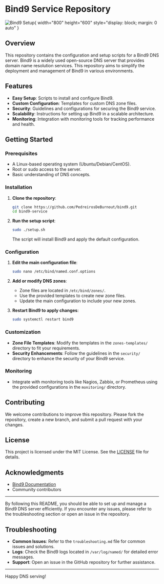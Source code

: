 # Bind9 Service Repository

![Bind9 Setup](https://i.giphy.com/media/v1.Y2lkPTc5MGI3NjExMmN6c2QzeXR2NWhtMjhtZGphNWRkNDAwaTN3MnpuaHIza3R4anBoMyZlcD12MV9pbnRlcm5hbF9naWZfYnlfaWQmY3Q9Zw/xTiTnxpQ3ghPiB2Hp6/giphy.gif){ width="800" height="600" style="display: block; margin: 0 auto" }

## Overview

This repository contains the configuration and setup scripts for a Bind9 DNS server. Bind9 is a widely used open-source DNS server that provides domain name resolution services. This repository aims to simplify the deployment and management of Bind9 in various environments.

## Features

- **Easy Setup**: Scripts to install and configure Bind9.
- **Custom Configuration**: Templates for custom DNS zone files.
- **Security**: Guidelines and configurations for securing the Bind9 service.
- **Scalability**: Instructions for setting up Bind9 in a scalable architecture.
- **Monitoring**: Integration with monitoring tools for tracking performance and health.

## Getting Started

### Prerequisites

- A Linux-based operating system (Ubuntu/Debian/CentOS).
- Root or sudo access to the server.
- Basic understanding of DNS concepts.

### Installation

1. **Clone the repository**:
   ```sh
   git clone https://github.com/PedreirosDeBurnout/bind9.git
   cd bind9-service
   ```

2. **Run the setup script**:
   ```sh
   sudo ./setup.sh
   ```

   The script will install Bind9 and apply the default configuration.

### Configuration

1. **Edit the main configuration file**:
   ```sh
   sudo nano /etc/bind/named.conf.options
   ```

2. **Add or modify DNS zones**:
   - Zone files are located in `/etc/bind/zones/`.
   - Use the provided templates to create new zone files.
   - Update the main configuration to include your new zones.

3. **Restart Bind9 to apply changes**:
   ```sh
   sudo systemctl restart bind9
   ```

### Customization

- **Zone File Templates**: Modify the templates in the `zones-templates/` directory to fit your requirements.
- **Security Enhancements**: Follow the guidelines in the `security/` directory to enhance the security of your Bind9 service.

### Monitoring

- Integrate with monitoring tools like Nagios, Zabbix, or Prometheus using the provided configurations in the `monitoring/` directory.

## Contributing

We welcome contributions to improve this repository. Please fork the repository, create a new branch, and submit a pull request with your changes.

## License

This project is licensed under the MIT License. See the [LICENSE](LICENSE) file for details.

## Acknowledgments

- [Bind9 Documentation](https://bind9.readthedocs.io/en/latest/)
- Community contributors

---

By following this README, you should be able to set up and manage a Bind9 DNS server efficiently. If you encounter any issues, please refer to the troubleshooting section or open an issue in the repository.

## Troubleshooting

- **Common Issues**: Refer to the `troubleshooting.md` file for common issues and solutions.
- **Logs**: Check the Bind9 logs located in `/var/log/named/` for detailed error messages.
- **Support**: Open an issue in the GitHub repository for further assistance.

---

Happy DNS serving!